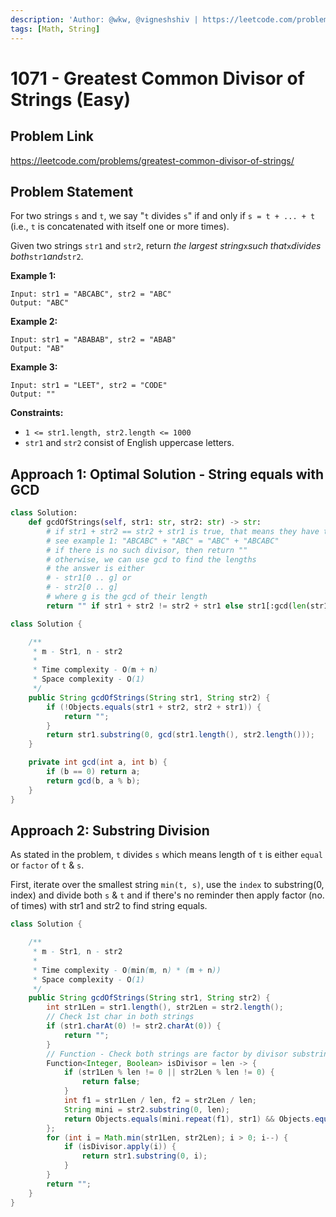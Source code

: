 ```yaml
---
description: 'Author: @wkw, @vigneshshiv | https://leetcode.com/problems/greatest-common-divisor-of-strings/'
tags: [Math, String]
---
```


# 1071 - Greatest Common Divisor of Strings (Easy)

## Problem Link

https://leetcode.com/problems/greatest-common-divisor-of-strings/

## Problem Statement

For two strings `s` and `t`, we say "`t` divides `s`" if and only if `s = t + ... + t` (i.e., `t` is concatenated with itself one or more times).

Given two strings `str1` and `str2`, return _the largest string_`x`_such that_`x`_divides both_`str1`_and_`str2`.

**Example 1:**

```
Input: str1 = "ABCABC", str2 = "ABC"
Output: "ABC"
```

**Example 2:**

```
Input: str1 = "ABABAB", str2 = "ABAB"
Output: "AB"
```

**Example 3:**

```
Input: str1 = "LEET", str2 = "CODE"
Output: ""
```

**Constraints:**

- `1 <= str1.length, str2.length <= 1000`
- `str1` and `str2` consist of English uppercase letters.

## Approach 1: Optimal Solution - String equals with GCD

<Tabs>
<TabItem value="py" label="Python">
<SolutionAuthor name="@wkw"/>

```py
class Solution:
    def gcdOfStrings(self, str1: str, str2: str) -> str:
        # if str1 + str2 == str2 + str1 is true, that means they have the same divisor
        # see example 1: "ABCABC" + "ABC" = "ABC" + "ABCABC"
        # if there is no such divisor, then return ""
        # otherwise, we can use gcd to find the lengths
        # the answer is either
        # - str1[0 .. g] or
        # - str2[0 .. g]
        # where g is the gcd of their length
        return "" if str1 + str2 != str2 + str1 else str1[:gcd(len(str1), len(str2))]
```

</TabItem>

<TabItem value="java" label="java">
<SolutionAuthor name="@vigneshshiv"/>

```java
class Solution {

    /**
     * m - Str1, n - str2
     *
     * Time complexity - O(m + n)
     * Space complexity - O(1)
     */
    public String gcdOfStrings(String str1, String str2) {
        if (!Objects.equals(str1 + str2, str2 + str1)) {
            return "";
        }
        return str1.substring(0, gcd(str1.length(), str2.length()));
    }

    private int gcd(int a, int b) {
        if (b == 0) return a;
        return gcd(b, a % b);
    }
}
```

</TabItem>
</Tabs>

## Approach 2: Substring Division

As stated in the problem, `t` divides `s` which means length of `t` is either `equal` or `factor` of `t` & `s`.

First, iterate over the smallest string `min(t, s)`, use the `index` to substring(0, index) and divide both `s` & `t` and if there's no reminder then apply factor (no. of times) with str1 and str2 to find string equals.

<Tabs>
<TabItem value="java" label="Java">
<SolutionAuthor name="@vigneshshiv"/>

```java
class Solution {

    /**
     * m - Str1, n - str2
     *
     * Time complexity - O(min(m, n) * (m + n))
     * Space complexity - O(1)
     */
    public String gcdOfStrings(String str1, String str2) {
        int str1Len = str1.length(), str2Len = str2.length();
        // Check 1st char in both strings
        if (str1.charAt(0) != str2.charAt(0)) {
            return "";
        }
        // Function - Check both strings are factor by divisor substring length
        Function<Integer, Boolean> isDivisor = len -> {
            if (str1Len % len != 0 || str2Len % len != 0) {
                return false;
            }
            int f1 = str1Len / len, f2 = str2Len / len;
            String mini = str2.substring(0, len);
            return Objects.equals(mini.repeat(f1), str1) && Objects.equals(mini.repeat(f2), str2);
        };
        for (int i = Math.min(str1Len, str2Len); i > 0; i--) {
            if (isDivisor.apply(i)) {
                return str1.substring(0, i);
            }
        }
        return "";
    }
}
```

</TabItem>
</Tabs>
